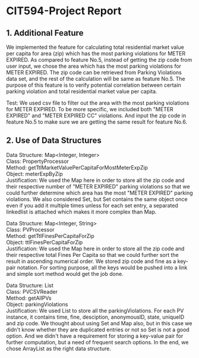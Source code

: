 # CIT594-Project Report

## 1. Additional Feature

We implemented the feature for calculating total residential market value per capita for area (zip) which has the most parking violations for METER EXPIRED. As compared to feature No.5, instead of getting the zip code from user input, we chose the area which has the most parking violations for METER EXPIRED. The zip code can be retrieved from Parking Violations data set, and the rest of the calculation will be same as feature No.5. The purpose of this feature is to verify potential correlation between certain parking violation and total residential market value per capita.

Test: We used csv file to filter out the area with the most parking violations for METER EXPIRED. To be more specific, we included both "METER EXPIRED" and "METER EXPIRED CC" violations. And input the zip code in feature No.5 to make sure we are getting the same result for feature No.6.

## 2. Use of Data Structures

Data Structure: Map<Integer, Integer> \
Class: PropertyProcessor\
Method: getTtlMarketValuePerCapitaForMostMeterExpZip\
Object: meterExpByZip\
Justification: We used the Map here in order to store all the zip code and their respective number of "METER EXPIRED" parking violations so that we could further determine which area has the most "METER EXPIRED" parking violations. We also considered Set, but Set contains the same object once even if you add it multiple times unless for each set entry, a separated linkedlist is attached which makes it more complex than Map.


Data Structure: Map<Integer, String>\
Class: PVProcessor\
Method: getTtlFinesPerCapitaForZip\
Object: ttlFinesPerCapitaForZip\
Justification: We used the Map here in order to store all the zip code and their respective total Fines Per Capita so that we could further sort the result in ascending numerical order. We stored zip code and fine as a key-pair notation. For sorting purpose, all the keys would be pushed into a link and simple sort method would get the job done.


Data Structure: List<PV>\
Class: PVCSVReader\
Method: getAllPVs\
Object: parkingViolations\
Justification: We used List to store all the parkingViolations. For each PV instance, it contains time, fine, desciption, anonymousID, state, uniqueID and zip code. We thought about using Set and Map also, but in this case we didn't know whether they are duplicated entries or not so Set is not a good option. And we didn't have a requirement for storing a key-value pair for further computation, but a need of frequent search options. In the end, we chose ArrayList as the right data structure.



